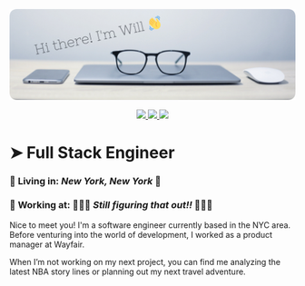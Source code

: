 <p align="center">
  <img src="https://raw.githubusercontent.com/wjloo95/wjloo95/master/rounded-banner.png" alt="Hi there! I'm Will" />
</p>

<p align="center">
  <a href="mailto:loo.williamj@gmail.com">
    <img src="https://img.shields.io/badge/Email-%230077B5.svg?&style=flat&logo=gmail&logoColor=white&color=b23121" />
  </a>
  <a href="https://www.linkedin.com/in/william-loo/">
    <img src="https://img.shields.io/badge/LinkedIn-%230077B5.svg?&style=flat&logo=linkedin&logoColor=white&color=0E76A8" />
  </a>
  <a href="https://www.facebook.com/looberto">
    <img src="https://img.shields.io/badge/Facebook-%230077B5.svg?&style=flat&logo=facebook&logoColor=white&color=3b5998" />
  </a>
</p>

# ➤ Full Stack Engineer

### 📍 **Living in:**  *New York, New York* 🗽
### 🏢 **Working at:**  🎉🎉🎉 *Still figuring that out!!* 🎉🎉🎉

Nice to meet you! I'm a software engineer currently based in the NYC area. Before venturing into the world of development, I worked as a product manager at Wayfair. 

When I’m not working on my next project, you can find me analyzing the latest NBA story lines or planning out my next travel adventure.

<!--
**wjloo95/wjloo95** is a ✨ _special_ ✨ repository because its `README.md` (this file) appears on your GitHub profile.

Here are some ideas to get you started:

- 🔭 I’m currently working on ...
- 🌱 I’m currently learning ...
- 👯 I’m looking to collaborate on ...
- 🤔 I’m looking for help with ...
- 💬 Ask me about ...
- 📫 How to reach me: ...
- 😄 Pronouns: ...
- ⚡ Fun fact: ...
-->
